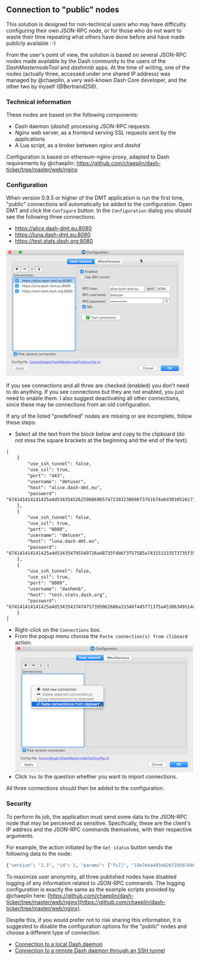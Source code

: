 ## Connection to "public" nodes
This solution is designed for non-technical users who may have difficulty configuring their own JSON-RPC node, or for those who do not want to waste their time repeating what others have done before and have made publicly available :-)

From the user's point of view, the solution is based on several JSON-RPC nodes made available by the Dash community to the users of the *DashMasternodeTool* and *dashmnb* apps. At the time of writing, one of the nodes (actually three, accessed under one shared IP address) was managed by @chaeplin, a very well-known Dash Core developer, and the other two by myself (@Bertrand256).

### Technical information
These nodes are based on the following components:
 * Dash daemon (*dashd*) processing JSON-RPC requests
 * *Nginx* web server, as a frontend serving SSL requests sent by the applications
 * A Lua script, as a broker between *nginx* and *dashd*

Configuration is based on ethereum-nginx-proxy, adapted to Dash requirements by @chaeplin: https://github.com/chaeplin/dash-ticker/tree/master/web/nginx

### Configuration
When version 0.9.5 or higher of the DMT application is run the first time, "public" connections will automatically be added to the configuration. Open DMT and click the `Configure` button. In the `Configuration` dialog you should see the following three connections:
 * https://alice.dash-dmt.eu:8080
 * https://luna.dash-dmt.eu:8080
 * https://test.stats.dash.org:8080

![1](img/dmt-config-dlg-public.png)


If you see connections and all three are checked (enabled) you don't need to do anything. If you see connections but they are not enabled, you just need to enable them. I also suggest deactivating all other connections, since these may be connections from an old configuration.

If any of the listed "predefined" nodes are missing or are incomplete, follow these steps:
 * Select all the text from the block below and copy to the clipboard (do not miss the square brackets at the beginning and the end of the text):
```﻿
[
    {
        "use_ssh_tunnel": false,
        "use_ssl": true,
        "port": "443",
        "username": "dmtuser",
        "host": "alice.dash-dmt.eu",
        "password": "674141414141425a4d5343545262596869657472393230696f3761674a6d30305261715f79656d45664a5559454b69587251482d3972473641623363353542647261704e735f4650313579584143776e704e7730444c6663556346397653576e58513d3d"
    },
    {
        "use_ssh_tunnel": false,
        "use_ssl": true,
        "port": "8080",
        "username": "dmtuser",
        "host": "luna.dash-dmt.eu",
        "password": "674141414141425a4d534354795549726a48735f4b6f3757585a743151533573735f354e58464a6b6f76766c705a472d4935726c4655456b7452686e356856416a385443446433496972485a4c4745354d3768745a6264424858537343466a6871773d3d"
    },
    {
        "use_ssh_tunnel": false,
        "use_ssl": true,
        "port": "8080",
        "username": "dashmnb",
        "host": "test.stats.dash.org",
        "password": "674141414141425a4d534354374f4757395062686a33346f445f71375a45306349514d72476b46746943716d376b4b556566764a326137586b42632d71564f71336a34516f586a472d73565258694c6d3246727a6f657951637435706f5f533857673d3d"
    }
]
```
 * Right-click on the `Connections` box.
 * From the popup menu choose the `Paste connection(s) from cliboard` action:
    ![1](img/dmt-config-dlg-public-recover.png)
 * Click `Yes` to the question whether you want to import connections.

All three connections should then be added to the configuration.

### Security
To perform its job, the application must send some data to the JSON-RPC node that may be perceived as sensitive. Specifically, these are the client's IP address and the JSON-RPC commands themselves, with their respective arguments.

For example, the action initiated by the `Get status` button sends the following data to the node:
```python
{"version": "1.1", "id": 2, "params": ["full", "19e7eba493a026f205078469566e4df6a5a4b1428965574b55bec2412ddc9c48-0"], "method": "masternodelist"}
```

To maximize user anonymity, all three published nodes have disabled logging of any information related to JSON-RPC commands. The logging configuration is exactly the same as the example scripts provided by @chaeplin here: [https://github.com/chaeplin/dash-ticker/tree/master/web/nginx](https://github.com/chaeplin/dash-ticker/tree/master/web/nginx).

Despite this, if you would prefer not to risk sharing this information, it is suggested to disable the configuration options for the "public" nodes and choose a different type of connection:

- [Connection to a local Dash daemon](config-connection-direct.md)
- [Connection to a remote Dash daemon through an SSH tunnel](config-connection-ssh.md)